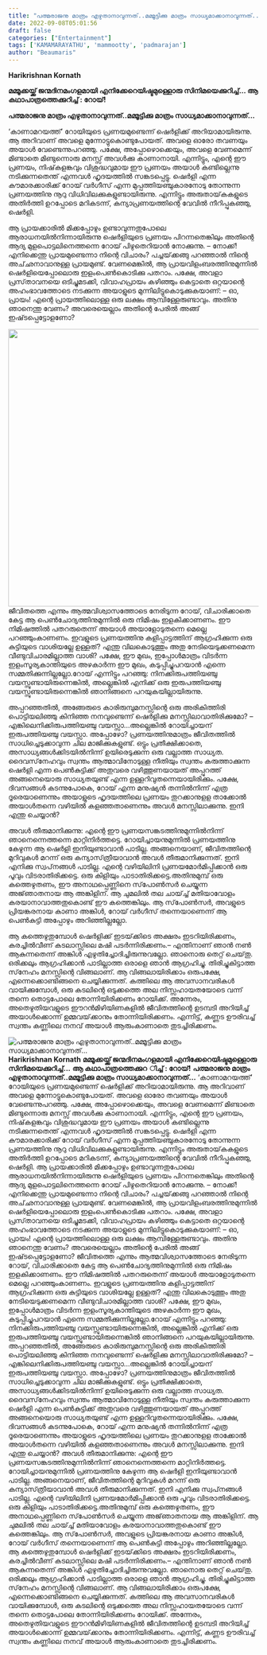 ```yaml
---
title: "പത്മരാജനു മാത്രം എഴുതാനാവുന്നത്..മമ്മൂട്ടിക്കു മാത്രം സാധ്യമാക്കാനാവുന്നത്..."
date: 2022-09-08T05:01:56
draft: false
categories: ["Entertainment"]
tags: ['KAMAMARAYATHU', 'mammootty', 'padmarajan']
author: "Beaumaris"
---
```


<strong>Harikrishnan Kornath</strong>

<strong>മമ്മൂക്കയ്ക്ക് ജന്മദിനമംഗളമായി എനിക്കേറെയിഷ്ടമുള്ളെ‍ാരു സിനിമയെക്കുറിച്ച്... </strong>
<strong>ആ കഥാപാത്രത്തെക്കുറ<span class="bq6c9xl4 ms56khn7 kjdc1dyq ewco64xe m8h3af8h gh55jysx b2rh1bv3 fxk3tzhb">‍</span>ിച്ച് : റോയ്!</strong>

<strong>പത്മരാജനു മാത്രം എഴുതാനാവുന്നത്..മമ്മൂട്ടിക്കു മാത്രം സാധ്യമാക്കാനാവുന്നത്...</strong>

‘കാണാമറയത്ത്’ റോയിയുടെ പ്രണയമുണ്ടെന്ന് ഷെർളിക്ക് അറിയാമായിരുന്നു. ആ അറിവാണ് അവളെ മുന്നോട്ടുകൊണ്ടുപോയത്. അവളെ ഓരോ തവണയും അയാൾ വേണ്ടെന്നുപറഞ്ഞു. പക്ഷേ, അപ്പോഴൊക്കെയും, അവളെ വേണമെന്ന് മിണ്ടാതെ മിണ്ടുന്നൊരു മനസ്സ് അവൾക്കു കാണാനായി.
എന്നിട്ടും, എന്റെ ഈ പ്രണയം, നിഷ്‌കളങ്കവും വിശുദ്ധവുമായ ഈ പ്രണയം അയാൾ കണ്ടില്ലെന്നു നടിക്കുന്നതെന്ത് എന്നവൾ ഹൃദയത്തിൽ സങ്കടപ്പെട്ടു. ഷെർളി എന്ന കൗമാരക്കാരിക്ക് റോയ് വർഗീസ് എന്ന മുപ്പത്തിയഞ്ചുകാരനോടു തോന്നുന്ന പ്രണയത്തിനു നൂറു വിധിവിലക്കുകളുണ്ടായിരുന്നു. എന്നിട്ടും അരുതായ്‌കകളുടെ അതിർത്തി ഉറപ്പോടെ മറികടന്ന്, കന്യാപ്രണയത്തിന്റെ വേവിൽ നീറിപ്പുകഞ്ഞു, ഷെർളി.

ആ പ്രായക്കാരിൽ മിക്കപ്പോഴും ഉണ്ടാവുന്നതുപോലെ ആരാധനയിൽനിന്നായിരുന്നു ഷെർളിയുടെ പ്രണയം പിറന്നതെങ്കിലും അതിന്റെ ആദ്യ മുളപൊട്ടലിനെത്തന്നെ റോയ് പിഴുതെറിയാൻ നോക്കുന്നു.
– നോക്ക്! എനിക്കെന്തു പ്രായമുണ്ടെന്നാ നിന്റെ വിചാരം? പച്ചയ്‌ക്കങ്ങു പറഞ്ഞാൽ നിന്റെ അച്‌ഛനാവാനുള്ള പ്രായമുണ്ട്. വേണമെങ്കിൽ, ആ പ്രായവിളംബരത്തിനുമുന്നിൽ ഷെർളിയെപ്പോലൊരു ഇളംപെൺകൊടിക്കു പതറാം. പക്ഷേ, അവളാ പ്രസ്‌താവനയെ ഒടിച്ചുമടക്കി, വിവാഹപ്രായം കഴിഞ്ഞും കെട്ടാതെ ഒറ്റയാന്റെ അഹംഭാവത്തോടെ നടക്കുന്ന അയാളുടെ മുന്നിലിട്ടുകൊടുക്കുകയാണ്:
– ഓ, പ്രായം! എന്റെ പ്രായത്തിലൊള്ള ഒരു ലക്ഷം ആമ്പിള്ളേരുണ്ടാവും. അതിനു ഞാനെന്തു വേണം? അവരെയെല്ലാം അതിന്റെ പേരിൽ അങ്ങ് ഇഷ്‌ടപ്പെട്ടോളണോ?

<img class=" wp-image-350001 aligncenter" src="https://cdn.boolokam.com/articles/2022/09/HRHRHR-1-1.jpg" alt="" width="670" height="558" />ജീവിതത്തെ എന്നും ആത്മവിശ്വാസത്തോടെ നേരിടുന്ന റോയ്, വിചാരിക്കാതെ കേട്ട ആ പെൺചോദ്യത്തിനുമുന്നിൽ ഒരു നിമിഷം ഇളകിക്കാണണം. ഈ നിമിഷത്തിൽ പതറരുതെന്ന് അയാൾ അയാളോടുതന്നെ മെല്ലെ പറഞ്ഞുംകാണണം. ഇവളുടെ പ്രണയത്തിനു കളിപ്പാട്ടത്തിന് ആഗ്രഹിക്കുന്ന ഒരു കുട്ടിയുടെ വാശിയല്ലേ ഉള്ളത്? എന്തു വിലകൊടുത്തും അതു നേടിയെടുക്കണമെന്ന വീണ്ടുവിചാരമില്ലാത്ത വാശി? പക്ഷേ, ഈ മുഖം, ഇപ്പോൾമാത്രം വിടർന്ന ഇളംസൂര്യകാന്തിയുടെ അഴകാർന്ന ഈ മുഖം, കടുപ്പിച്ചുപറയാൻ എന്നെ സമ്മതിക്കുന്നില്ലല്ലോ.റോയ് എന്നിട്ടും പറഞ്ഞു: നിനക്കിരുപത്തിയഞ്ചു വയസ്സുണ്ടായിരുന്നെങ്കിൽ, അല്ലെങ്കിൽ എനിക്ക് ഒരു ഇരുപത്തിയഞ്ചു വയസ്സുണ്ടായിരുന്നെങ്കിൽ ഞാനിങ്ങനെ പറയുകയില്ലായിരുന്നു.

അപ്പറഞ്ഞതിൽ, അങ്ങേരുടെ കാരിരുമ്പുമനസ്സിന്റെ ഒരു അരികിത്തിരി പൊട്ടിയലിഞ്ഞു കിനിഞ്ഞ നനവുണ്ടെന്ന് ഷെർളിക്കു മനസ്സിലാവാതിരിക്കുമോ? – എങ്കിലെനിക്കിരുപത്തിയഞ്ചു വയസ്സാ...അല്ലെങ്കിൽ റോയിച്ചായന് ഇരുപത്തിയഞ്ചു വയസ്സാ. അപ്പോഴോ? പ്രണയത്തിനുമാത്രം ജീവിതത്തിൽ സാധിച്ചെടുക്കാവുന്ന ചില മാജിക്കുകളുണ്ട്. ഒട്ടും പ്രതീക്ഷിക്കാതെ, അസാധ്യങ്ങൾക്കിടയിൽനിന്ന് ഉയിരെടുക്കുന്ന ഒരു വല്ലാത്ത സാധ്യത. ദൈവസ്‌നേഹവും സ്വന്തം ആത്മാവിനോടുള്ള നീതിയും സ്വന്തം കരുത്താക്കുന്ന ഷെർളി എന്ന പെൺകുട്ടിക്ക് അതുവരെ വഴിത്തുണയായത് അപ്പുറത്ത് അങ്ങനെയൊരു സാധ്യതയുണ്ട് എന്ന ഉള്ളറിവുതന്നെയായിരിക്കും. പക്ഷേ, ദിവസങ്ങൾ കടന്നുപോകെ, റോയ് എന്ന മനുഷ്യൻ തന്നിൽനിന്ന് എത്ര ദൂരെയാണെന്നും അയാളുടെ ഹൃദയത്തിലെ പ്രണയം തുറക്കാനുളള താക്കോൽ അയാൾതന്നെ വഴിയിൽ കളഞ്ഞതാണെന്നും അവൾ മനസ്സിലാക്കുന്നു. ഇനി എന്തു ചെയ്യാൻ?

അവൾ തീരുമാനിക്കുന്നു: എന്റെ ഈ പ്രണയസങ്കടത്തിനുമുന്നിൽനിന്ന് ഞാനെന്നെത്തന്നെ മാറ്റിനിർത്തട്ടെ. റോയിച്ചായനുമുന്നിൽ പ്രണയത്തിനു കേഴുന്ന ആ ഷെർളി ഇനിയുണ്ടാവാൻ പാടില്ല.
അങ്ങനെയാണ്, ജീവിതത്തിന്റെ മുറിവുകൾ മറന്ന് ഒരു കന്യാസ്‌ത്രീയാവാൻ അവൾ തീരുമാനിക്കുന്നത്. ഇനി എനിക്കു സ്വപ്‌നങ്ങൾ പാടില്ല. എന്റെ വഴിയിലിനി പ്രണയമോർമിപ്പിക്കാൻ ഒരു പൂവും വിടരാതിരിക്കട്ടെ. ഒരു കിളിയും പാടാതിരിക്കട്ടെ.അതിനുമുമ്പ് ഒരു കത്തെഴുതണം, ഈ അനാഥപ്പെണ്ണിനെ സ്‌പോൺസർ ചെയ്യുന്ന അജ്‌ഞാതനായ ആ അങ്കിളിന്. ആ ചുമലിൽ തല ചായ്‌ച്ച് മതിയാവോളം കരയാനാവാത്തതുകൊണ്ട് ഈ കത്തെങ്കിലും. ആ സ്‌പോൺസർ, അവളുടെ പ്രിയങ്കരനായ കാണാ അങ്കിൾ, റോയ് വർഗീസ് തന്നെയാണെന്ന് ആ പെൺകുട്ടി അപ്പോഴും അറിഞ്ഞില്ലല്ലോ.

ആ കത്തെഴുതുമ്പോൾ ഷെർളിക്ക് ഇടയ്‌ക്കിടെ അക്ഷരം ഇടറിയിരിക്കണം, കരച്ചിൽവീണ് കടലാസ്സിലെ മഷി പടർന്നിരിക്കണം.– എന്തിനാണ് ഞാൻ നൺ ആകുന്നതെന്ന് അങ്കിൾ എഴുതിച്ചോദിച്ചിരുന്നുവല്ലോ. ഞാനൊരു തെറ്റ് ചെയ്‌തു. ഒരിക്കലും ആഗ്രഹിക്കാൻ പാടില്ലാത്ത ഒരാളെ ഞാൻ ആഗ്രഹിച്ചു. തിരിച്ചുകിട്ടാത്ത സ്‌നേഹം മനസ്സിന്റെ വിങ്ങലാണ്. ആ വിങ്ങലായിരിക്കാം ഒരുപക്ഷേ, എന്നെക്കൊണ്ടിങ്ങനെ ചെയ്യിക്കുന്നത്.
കത്തിലെ ആ അവസാനവരികൾ വായിക്കുമ്പോൾ, ഒരു കടലിന്റെ ഒടുക്കത്തെ അല നിസ്സഹായതയോടെ വന്ന് തന്നെ തൊട്ടപോലെ തോന്നിയിരിക്കണം റോയിക്ക്. അന്നേരം, അതെഴുതിയവളുടെ ഈറൻമിഴിയിണകളിൽ ജീവിതത്തിന്റെ ഉടമ്പടി അറിയിച്ച് അയാൾക്കൊന്ന് ഉമ്മവയ്‌ക്കാനും തോന്നിയിരിക്കണം. എന്നിട്ട്, കണ്ണട ഊരിവച്ച് സ്വന്തം കണ്ണിലെ നനവ് അയാൾ ആരുംകാണാതെ തുടച്ചിരിക്കണം.


![പത്മരാജനു മാത്രം എഴുതാനാവുന്നത്..മമ്മൂട്ടിക്കു മാത്രം സാധ്യമാക്കാനാവുന്നത്...](https://cdn.boolokam.com/articles/2022/09/HRHRHR-1-1.jpg)**Harikrishnan Kornath** **മമ്മൂക്കയ്ക്ക് ജന്മദിനമംഗളമായി എനിക്കേറെയിഷ്ടമുള്ളെ‍ാരു സിനിമയെക്കുറിച്ച്...** **ആ കഥാപാത്രത്തെക്കുറ ‍ിച്ച് : റോയ്!** **പത്മരാജനു മാത്രം എഴുതാനാവുന്നത്..മമ്മൂട്ടിക്കു മാത്രം സാധ്യമാക്കാനാവുന്നത്...** ‘കാണാമറയത്ത്’ റോയിയുടെ പ്രണയമുണ്ടെന്ന് ഷെർളിക്ക് അറിയാമായിരുന്നു. ആ അറിവാണ് അവളെ മുന്നോട്ടുകൊണ്ടുപോയത്. അവളെ ഓരോ തവണയും അയാൾ വേണ്ടെന്നുപറഞ്ഞു. പക്ഷേ, അപ്പോഴൊക്കെയും, അവളെ വേണമെന്ന് മിണ്ടാതെ മിണ്ടുന്നൊരു മനസ്സ് അവൾക്കു കാണാനായി. എന്നിട്ടും, എന്റെ ഈ പ്രണയം, നിഷ്‌കളങ്കവും വിശുദ്ധവുമായ ഈ പ്രണയം അയാൾ കണ്ടില്ലെന്നു നടിക്കുന്നതെന്ത് എന്നവൾ ഹൃദയത്തിൽ സങ്കടപ്പെട്ടു. ഷെർളി എന്ന കൗമാരക്കാരിക്ക് റോയ് വർഗീസ് എന്ന മുപ്പത്തിയഞ്ചുകാരനോടു തോന്നുന്ന പ്രണയത്തിനു നൂറു വിധിവിലക്കുകളുണ്ടായിരുന്നു. എന്നിട്ടും അരുതായ്‌കകളുടെ അതിർത്തി ഉറപ്പോടെ മറികടന്ന്, കന്യാപ്രണയത്തിന്റെ വേവിൽ നീറിപ്പുകഞ്ഞു, ഷെർളി. ആ പ്രായക്കാരിൽ മിക്കപ്പോഴും ഉണ്ടാവുന്നതുപോലെ ആരാധനയിൽനിന്നായിരുന്നു ഷെർളിയുടെ പ്രണയം പിറന്നതെങ്കിലും അതിന്റെ ആദ്യ മുളപൊട്ടലിനെത്തന്നെ റോയ് പിഴുതെറിയാൻ നോക്കുന്നു. – നോക്ക്! എനിക്കെന്തു പ്രായമുണ്ടെന്നാ നിന്റെ വിചാരം? പച്ചയ്‌ക്കങ്ങു പറഞ്ഞാൽ നിന്റെ അച്‌ഛനാവാനുള്ള പ്രായമുണ്ട്. വേണമെങ്കിൽ, ആ പ്രായവിളംബരത്തിനുമുന്നിൽ ഷെർളിയെപ്പോലൊരു ഇളംപെൺകൊടിക്കു പതറാം. പക്ഷേ, അവളാ പ്രസ്‌താവനയെ ഒടിച്ചുമടക്കി, വിവാഹപ്രായം കഴിഞ്ഞും കെട്ടാതെ ഒറ്റയാന്റെ അഹംഭാവത്തോടെ നടക്കുന്ന അയാളുടെ മുന്നിലിട്ടുകൊടുക്കുകയാണ്: – ഓ, പ്രായം! എന്റെ പ്രായത്തിലൊള്ള ഒരു ലക്ഷം ആമ്പിള്ളേരുണ്ടാവും. അതിനു ഞാനെന്തു വേണം? അവരെയെല്ലാം അതിന്റെ പേരിൽ അങ്ങ് ഇഷ്‌ടപ്പെട്ടോളണോ? ജീവിതത്തെ എന്നും ആത്മവിശ്വാസത്തോടെ നേരിടുന്ന റോയ്, വിചാരിക്കാതെ കേട്ട ആ പെൺചോദ്യത്തിനുമുന്നിൽ ഒരു നിമിഷം ഇളകിക്കാണണം. ഈ നിമിഷത്തിൽ പതറരുതെന്ന് അയാൾ അയാളോടുതന്നെ മെല്ലെ പറഞ്ഞുംകാണണം. ഇവളുടെ പ്രണയത്തിനു കളിപ്പാട്ടത്തിന് ആഗ്രഹിക്കുന്ന ഒരു കുട്ടിയുടെ വാശിയല്ലേ ഉള്ളത്? എന്തു വിലകൊടുത്തും അതു നേടിയെടുക്കണമെന്ന വീണ്ടുവിചാരമില്ലാത്ത വാശി? പക്ഷേ, ഈ മുഖം, ഇപ്പോൾമാത്രം വിടർന്ന ഇളംസൂര്യകാന്തിയുടെ അഴകാർന്ന ഈ മുഖം, കടുപ്പിച്ചുപറയാൻ എന്നെ സമ്മതിക്കുന്നില്ലല്ലോ.റോയ് എന്നിട്ടും പറഞ്ഞു: നിനക്കിരുപത്തിയഞ്ചു വയസ്സുണ്ടായിരുന്നെങ്കിൽ, അല്ലെങ്കിൽ എനിക്ക് ഒരു ഇരുപത്തിയഞ്ചു വയസ്സുണ്ടായിരുന്നെങ്കിൽ ഞാനിങ്ങനെ പറയുകയില്ലായിരുന്നു. അപ്പറഞ്ഞതിൽ, അങ്ങേരുടെ കാരിരുമ്പുമനസ്സിന്റെ ഒരു അരികിത്തിരി പൊട്ടിയലിഞ്ഞു കിനിഞ്ഞ നനവുണ്ടെന്ന് ഷെർളിക്കു മനസ്സിലാവാതിരിക്കുമോ? – എങ്കിലെനിക്കിരുപത്തിയഞ്ചു വയസ്സാ...അല്ലെങ്കിൽ റോയിച്ചായന് ഇരുപത്തിയഞ്ചു വയസ്സാ. അപ്പോഴോ? പ്രണയത്തിനുമാത്രം ജീവിതത്തിൽ സാധിച്ചെടുക്കാവുന്ന ചില മാജിക്കുകളുണ്ട്. ഒട്ടും പ്രതീക്ഷിക്കാതെ, അസാധ്യങ്ങൾക്കിടയിൽനിന്ന് ഉയിരെടുക്കുന്ന ഒരു വല്ലാത്ത സാധ്യത. ദൈവസ്‌നേഹവും സ്വന്തം ആത്മാവിനോടുള്ള നീതിയും സ്വന്തം കരുത്താക്കുന്ന ഷെർളി എന്ന പെൺകുട്ടിക്ക് അതുവരെ വഴിത്തുണയായത് അപ്പുറത്ത് അങ്ങനെയൊരു സാധ്യതയുണ്ട് എന്ന ഉള്ളറിവുതന്നെയായിരിക്കും. പക്ഷേ, ദിവസങ്ങൾ കടന്നുപോകെ, റോയ് എന്ന മനുഷ്യൻ തന്നിൽനിന്ന് എത്ര ദൂരെയാണെന്നും അയാളുടെ ഹൃദയത്തിലെ പ്രണയം തുറക്കാനുളള താക്കോൽ അയാൾതന്നെ വഴിയിൽ കളഞ്ഞതാണെന്നും അവൾ മനസ്സിലാക്കുന്നു. ഇനി എന്തു ചെയ്യാൻ? അവൾ തീരുമാനിക്കുന്നു: എന്റെ ഈ പ്രണയസങ്കടത്തിനുമുന്നിൽനിന്ന് ഞാനെന്നെത്തന്നെ മാറ്റിനിർത്തട്ടെ. റോയിച്ചായനുമുന്നിൽ പ്രണയത്തിനു കേഴുന്ന ആ ഷെർളി ഇനിയുണ്ടാവാൻ പാടില്ല. അങ്ങനെയാണ്, ജീവിതത്തിന്റെ മുറിവുകൾ മറന്ന് ഒരു കന്യാസ്‌ത്രീയാവാൻ അവൾ തീരുമാനിക്കുന്നത്. ഇനി എനിക്കു സ്വപ്‌നങ്ങൾ പാടില്ല. എന്റെ വഴിയിലിനി പ്രണയമോർമിപ്പിക്കാൻ ഒരു പൂവും വിടരാതിരിക്കട്ടെ. ഒരു കിളിയും പാടാതിരിക്കട്ടെ.അതിനുമുമ്പ് ഒരു കത്തെഴുതണം, ഈ അനാഥപ്പെണ്ണിനെ സ്‌പോൺസർ ചെയ്യുന്ന അജ്‌ഞാതനായ ആ അങ്കിളിന്. ആ ചുമലിൽ തല ചായ്‌ച്ച് മതിയാവോളം കരയാനാവാത്തതുകൊണ്ട് ഈ കത്തെങ്കിലും. ആ സ്‌പോൺസർ, അവളുടെ പ്രിയങ്കരനായ കാണാ അങ്കിൾ, റോയ് വർഗീസ് തന്നെയാണെന്ന് ആ പെൺകുട്ടി അപ്പോഴും അറിഞ്ഞില്ലല്ലോ. ആ കത്തെഴുതുമ്പോൾ ഷെർളിക്ക് ഇടയ്‌ക്കിടെ അക്ഷരം ഇടറിയിരിക്കണം, കരച്ചിൽവീണ് കടലാസ്സിലെ മഷി പടർന്നിരിക്കണം.– എന്തിനാണ് ഞാൻ നൺ ആകുന്നതെന്ന് അങ്കിൾ എഴുതിച്ചോദിച്ചിരുന്നുവല്ലോ. ഞാനൊരു തെറ്റ് ചെയ്‌തു. ഒരിക്കലും ആഗ്രഹിക്കാൻ പാടില്ലാത്ത ഒരാളെ ഞാൻ ആഗ്രഹിച്ചു. തിരിച്ചുകിട്ടാത്ത സ്‌നേഹം മനസ്സിന്റെ വിങ്ങലാണ്. ആ വിങ്ങലായിരിക്കാം ഒരുപക്ഷേ, എന്നെക്കൊണ്ടിങ്ങനെ ചെയ്യിക്കുന്നത്. കത്തിലെ ആ അവസാനവരികൾ വായിക്കുമ്പോൾ, ഒരു കടലിന്റെ ഒടുക്കത്തെ അല നിസ്സഹായതയോടെ വന്ന് തന്നെ തൊട്ടപോലെ തോന്നിയിരിക്കണം റോയിക്ക്. അന്നേരം, അതെഴുതിയവളുടെ ഈറൻമിഴിയിണകളിൽ ജീവിതത്തിന്റെ ഉടമ്പടി അറിയിച്ച് അയാൾക്കൊന്ന് ഉമ്മവയ്‌ക്കാനും തോന്നിയിരിക്കണം. എന്നിട്ട്, കണ്ണട ഊരിവച്ച് സ്വന്തം കണ്ണിലെ നനവ് അയാൾ ആരുംകാണാതെ തുടച്ചിരിക്കണം.
